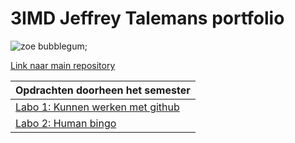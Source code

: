 # 3IMD Jeffrey Talemans portfolio

![zoe bubblegum](https://media.giphy.com/media/d62yo6Cctc73jqsZXu/giphy.gif);



[Link naar main repository](https://github.com/TalemansJeffrey/DEV5-myportfolio.git "Link naar main repository")

|Opdrachten doorheen het semester  |
| ------------ |
|[Labo 1: Kunnen werken met github](https://github.com/TalemansJeffrey/DEV5-LAB1 "Labo 1: Kunnen werken met github")   |
|[Labo 2: Human bingo](https://github.com/TalemansJeffrey/labo2 "Labo 2: Human bingo")   |




